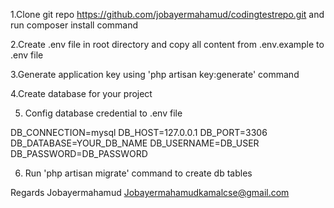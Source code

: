 1.Clone git repo
https://github.com/jobayermahamud/codingtestrepo.git
and run composer install command 

2.Create .env file in root directory and copy all content from .env.example to .env file

3.Generate application key using  'php artisan key:generate' command

4.Create database for your project

5. Config database credential to .env file

DB_CONNECTION=mysql
DB_HOST=127.0.0.1
DB_PORT=3306
DB_DATABASE=YOUR_DB_NAME
DB_USERNAME=DB_USER
DB_PASSWORD=DB_PASSWORD


6. Run 'php artisan migrate' command to create db tables


Regards
Jobayermahamud
Jobayermahamudkamalcse@gmail.com

